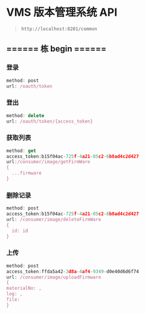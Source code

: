 # VMS 版本管理系统 API

> `http://localhost:8201/common`

## ====== 栋 begin ======

### 登录

```js
method: post
url: /oauth/token
```

### 登出

```js
method: delete
url: /oauth/token/{access_token}
```

### 获取列表

```js
method: get
access_token:b15f04ac-725f-4a21-85c2-6b8ad4c2d427
url:/consumer/image/getFirmWare
{
  ...firmware
}
```

### 删除记录

```js
method: post
access_token:b15f04ac-725f-4a21-85c2-6b8ad4c2d427
url: /consumer/image/deleteFirmWare
{
  id: id
}
```

### 上传

```js
method: post
access_token:ffda5a42-3d8a-4af4-9349-d0e40d6d6f74
url: /consumer/image/uploadFirmware
{
materialNo: ,
log: ,
file:
}

```

